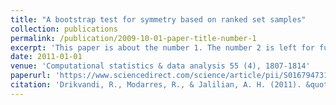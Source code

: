 ```yaml
---
title: "A bootstrap test for symmetry based on ranked set samples"
collection: publications
permalink: /publication/2009-10-01-paper-title-number-1
excerpt: 'This paper is about the number 1. The number 2 is left for future work.'
date: 2011-01-01
venue: 'Computational statistics & data analysis 55 (4), 1807-1814'
paperurl: 'https://www.sciencedirect.com/science/article/pii/S0167947310004408'
citation: 'Drikvandi, R., Modarres, R., & Jalilian, A. H. (2011). &quot;A bootstrap test for symmetry based on ranked set samples&quot;. <i>Computational statistics & data analysis</i>, 55(4), 1807-1814.'
---
```

